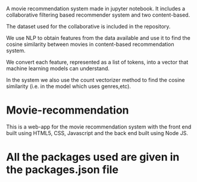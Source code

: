 
A movie recommendation system made in jupyter notebook. It includes a collaborative filtering based recommender system and two content-based. 

The dataset used for the collaborative is included in the repository.

We use NLP to obtain features from the data available and use it to find the cosine similarity between movies in content-based recommendation system.

We convert each feature, represented as a list of tokens, into a vector that machine learning models can understand.

In the system we also use the count vectorizer method to find the cosine similarity (i.e. in the model which uses genres,etc).




# Movie-recommendation

This is a web-app for the movie recommendation system with the front end built 
using HTML5, CSS, Javascript and the back end built using Node JS.

All the packages used are given in the packages.json file
=======
